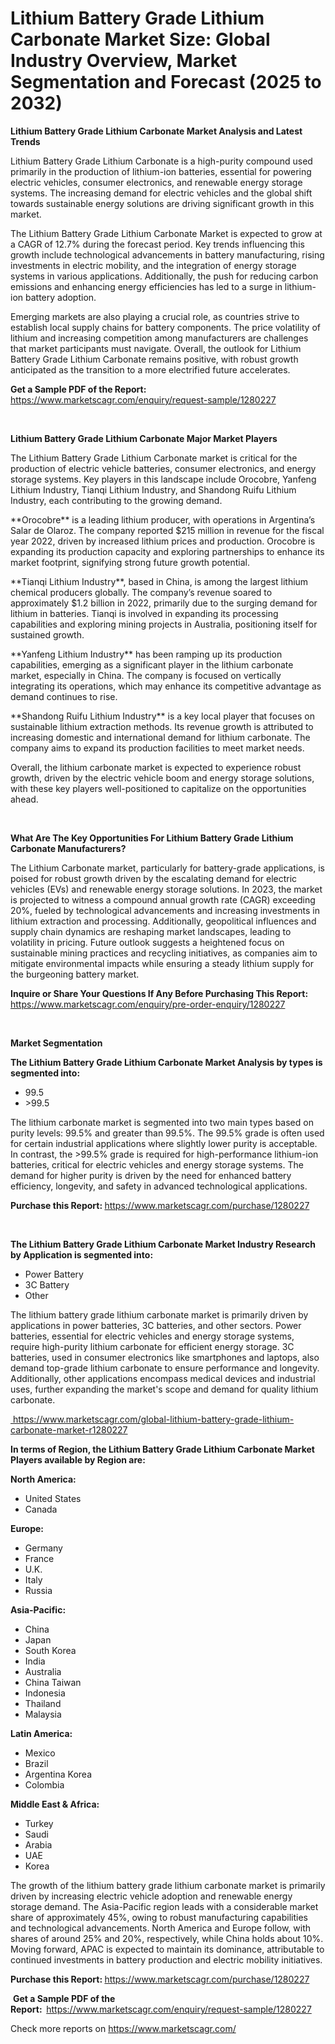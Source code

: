 <p><h1>Lithium Battery Grade Lithium Carbonate Market Size: Global Industry Overview, Market Segmentation and Forecast (2025 to 2032)</h1></p><p><strong>Lithium Battery Grade Lithium Carbonate Market Analysis and Latest Trends</strong></p>
<p><p>Lithium Battery Grade Lithium Carbonate is a high-purity compound used primarily in the production of lithium-ion batteries, essential for powering electric vehicles, consumer electronics, and renewable energy storage systems. The increasing demand for electric vehicles and the global shift towards sustainable energy solutions are driving significant growth in this market. </p><p>The Lithium Battery Grade Lithium Carbonate Market is expected to grow at a CAGR of 12.7% during the forecast period. Key trends influencing this growth include technological advancements in battery manufacturing, rising investments in electric mobility, and the integration of energy storage systems in various applications. Additionally, the push for reducing carbon emissions and enhancing energy efficiencies has led to a surge in lithium-ion battery adoption.</p><p>Emerging markets are also playing a crucial role, as countries strive to establish local supply chains for battery components. The price volatility of lithium and increasing competition among manufacturers are challenges that market participants must navigate. Overall, the outlook for Lithium Battery Grade Lithium Carbonate remains positive, with robust growth anticipated as the transition to a more electrified future accelerates.</p></p>
<p><strong>Get a Sample PDF of the Report:&nbsp;</strong> <a href="https://www.marketscagr.com/enquiry/request-sample/1280227?utm_campaign=2946&utm_medium=2&utm_source=Github&utm_content=ia&utm_term=24032025&utm_id=lithium-battery-grade-lithium-carbonate">https://www.marketscagr.com/enquiry/request-sample/1280227</a></p>
<p>&nbsp;</p>
<p><strong>Lithium Battery Grade Lithium Carbonate Major Market Players</strong></p>
<p><p>The Lithium Battery Grade Lithium Carbonate market is critical for the production of electric vehicle batteries, consumer electronics, and energy storage systems. Key players in this landscape include Orocobre, Yanfeng Lithium Industry, Tianqi Lithium Industry, and Shandong Ruifu Lithium Industry, each contributing to the growing demand.</p><p>**Orocobre** is a leading lithium producer, with operations in Argentina’s Salar de Olaroz. The company reported $215 million in revenue for the fiscal year 2022, driven by increased lithium prices and production. Orocobre is expanding its production capacity and exploring partnerships to enhance its market footprint, signifying strong future growth potential.</p><p>**Tianqi Lithium Industry**, based in China, is among the largest lithium chemical producers globally. The company’s revenue soared to approximately $1.2 billion in 2022, primarily due to the surging demand for lithium in batteries. Tianqi is involved in expanding its processing capabilities and exploring mining projects in Australia, positioning itself for sustained growth.</p><p>**Yanfeng Lithium Industry** has been ramping up its production capabilities, emerging as a significant player in the lithium carbonate market, especially in China. The company is focused on vertically integrating its operations, which may enhance its competitive advantage as demand continues to rise.</p><p>**Shandong Ruifu Lithium Industry** is a key local player that focuses on sustainable lithium extraction methods. Its revenue growth is attributed to increasing domestic and international demand for lithium carbonate. The company aims to expand its production facilities to meet market needs.</p><p>Overall, the lithium carbonate market is expected to experience robust growth, driven by the electric vehicle boom and energy storage solutions, with these key players well-positioned to capitalize on the opportunities ahead.</p></p>
<p>&nbsp;</p>
<p><strong>What Are The Key Opportunities For Lithium Battery Grade Lithium Carbonate Manufacturers?</strong></p>
<p><p>The Lithium Carbonate market, particularly for battery-grade applications, is poised for robust growth driven by the escalating demand for electric vehicles (EVs) and renewable energy storage solutions. In 2023, the market is projected to witness a compound annual growth rate (CAGR) exceeding 20%, fueled by technological advancements and increasing investments in lithium extraction and processing. Additionally, geopolitical influences and supply chain dynamics are reshaping market landscapes, leading to volatility in pricing. Future outlook suggests a heightened focus on sustainable mining practices and recycling initiatives, as companies aim to mitigate environmental impacts while ensuring a steady lithium supply for the burgeoning battery market.</p></p>
<p><strong>Inquire or Share Your Questions If Any Before Purchasing This Report:</strong> <a href="https://www.marketscagr.com/enquiry/pre-order-enquiry/1280227?utm_campaign=2946&utm_medium=2&utm_source=Github&utm_content=ia&utm_term=24032025&utm_id=lithium-battery-grade-lithium-carbonate">https://www.marketscagr.com/enquiry/pre-order-enquiry/1280227</a></p>
<p>&nbsp;</p>
<p><strong>Market Segmentation</strong></p>
<p><strong>The Lithium Battery Grade Lithium Carbonate Market Analysis by types is segmented into:</strong></p>
<p><ul><li>99.5</li><li>>99.5</li></ul></p>
<p><p>The lithium carbonate market is segmented into two main types based on purity levels: 99.5% and greater than 99.5%. The 99.5% grade is often used for certain industrial applications where slightly lower purity is acceptable. In contrast, the >99.5% grade is required for high-performance lithium-ion batteries, critical for electric vehicles and energy storage systems. The demand for higher purity is driven by the need for enhanced battery efficiency, longevity, and safety in advanced technological applications.</p></p>
<p><strong>Purchase this Report:&nbsp;</strong><a href="https://www.marketscagr.com/purchase/1280227?utm_campaign=2946&utm_medium=2&utm_source=Github&utm_content=ia&utm_term=24032025&utm_id=lithium-battery-grade-lithium-carbonate">https://www.marketscagr.com/purchase/1280227</a></p>
<p>&nbsp;</p>
<p><strong>The Lithium Battery Grade Lithium Carbonate Market Industry Research by Application is segmented into:</strong></p>
<p><ul><li>Power Battery</li><li>3C Battery</li><li>Other</li></ul></p>
<p><p>The lithium battery grade lithium carbonate market is primarily driven by applications in power batteries, 3C batteries, and other sectors. Power batteries, essential for electric vehicles and energy storage systems, require high-purity lithium carbonate for efficient energy storage. 3C batteries, used in consumer electronics like smartphones and laptops, also demand top-grade lithium carbonate to ensure performance and longevity. Additionally, other applications encompass medical devices and industrial uses, further expanding the market's scope and demand for quality lithium carbonate.</p></p>
<p><a href="https://www.marketscagr.com/global-lithium-battery-grade-lithium-carbonate-market-r1280227?utm_campaign=2946&utm_medium=2&utm_source=Github&utm_content=ia&utm_term=24032025&utm_id=lithium-battery-grade-lithium-carbonate">&nbsp;https://www.marketscagr.com/global-lithium-battery-grade-lithium-carbonate-market-r1280227</a></p>
<p><strong>In terms of Region, the Lithium Battery Grade Lithium Carbonate Market Players available by Region are:</strong></p>
<p>
    <p> <strong> North America: </strong>
        <ul>
            <li>United States</li>
            <li>Canada</li>
        </ul>
        </p> 
    <p> <strong> Europe: </strong>
        <ul>
            <li>Germany</li>
            <li>France</li>
            <li>U.K.</li>
            <li>Italy</li>
            <li>Russia</li>
        </ul>
        </p> 
    <p> <strong> Asia-Pacific: </strong>
        <ul>
            <li>China</li>
            <li>Japan</li>
            <li>South Korea</li>
            <li>India</li>
            <li>Australia</li>
            <li>China Taiwan</li>
            <li>Indonesia</li>
            <li>Thailand</li>
            <li>Malaysia</li>
        </ul>
        </p> 
    <p> <strong> Latin America: </strong>
        <ul>
            <li>Mexico</li>
            <li>Brazil</li>
            <li>Argentina Korea</li>
            <li>Colombia</li>
        </ul>
        </p> 
    <p> <strong> Middle East & Africa: </strong>
        <ul>
            <li>Turkey</li>
            <li>Saudi</li>
            <li>Arabia</li>
            <li>UAE</li>
            <li>Korea</li>
        </ul>
    </p>
    </p>
<p><p>The growth of the lithium battery grade lithium carbonate market is primarily driven by increasing electric vehicle adoption and renewable energy storage demand. The Asia-Pacific region leads with a considerable market share of approximately 45%, owing to robust manufacturing capabilities and technological advancements. North America and Europe follow, with shares of around 25% and 20%, respectively, while China holds about 10%. Moving forward, APAC is expected to maintain its dominance, attributable to continued investments in battery production and electric mobility initiatives.</p></p>
<p><strong>Purchase this Report: </strong><a href="https://www.marketscagr.com/purchase/1280227?utm_campaign=2946&utm_medium=2&utm_source=Github&utm_content=ia&utm_term=24032025&utm_id=lithium-battery-grade-lithium-carbonate">https://www.marketscagr.com/purchase/1280227</a></p>
<p>&nbsp;<strong>Get a Sample PDF of the Report:&nbsp;&nbsp;</strong><a href="https://www.marketscagr.com/enquiry/request-sample/1280227?utm_campaign=2946&utm_medium=2&utm_source=Github&utm_content=ia&utm_term=24032025&utm_id=lithium-battery-grade-lithium-carbonate">https://www.marketscagr.com/enquiry/request-sample/1280227</a></p>
<p><strong></strong></p>
<p>Check more reports on <a href="https://www.marketscagr.com/?utm_campaign=2946&utm_medium=2&utm_source=Github&utm_content=ia&utm_term=24032025&utm_id=lithium-battery-grade-lithium-carbonate">https://www.marketscagr.com/</a></p>